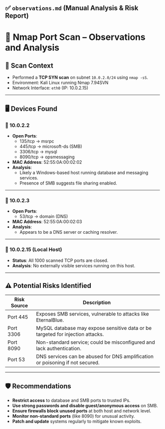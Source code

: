 ## ✅ `observations.md` (Manual Analysis & Risk Report)

# 🧾 Nmap Port Scan – Observations and Analysis

## 🔎 Scan Context
- Performed a **TCP SYN scan** on subnet `10.0.2.0/24` using `nmap -sS`.
- Environment: Kali Linux running Nmap 7.94SVN
- Network Interface: `eth0` (IP: 10.0.2.15)

---

## 🖥️ Devices Found

### 🔹 10.0.2.2
- **Open Ports**:
  - 135/tcp → msrpc
  - 445/tcp → microsoft-ds (SMB)
  - 3306/tcp → mysql
  - 8090/tcp → opsmessaging
- **MAC Address**: 52:55:0A:00:02:02
- **Analysis**:
  - Likely a Windows-based host running database and messaging services.
  - Presence of SMB suggests file sharing enabled.

---

### 🔹 10.0.2.3
- **Open Ports**:
  - 53/tcp → domain (DNS)
- **MAC Address**: 52:55:0A:00:02:03
- **Analysis**:
  - Appears to be a DNS server or caching resolver.

---

### 🔹 10.0.2.15 (Local Host)
- **Status**: All 1000 scanned TCP ports are closed.
- **Analysis**: No externally visible services running on this host.

---

## ⚠️ Potential Risks Identified

| Risk Source | Description |
|-------------|-------------|
| Port 445    | Exposes SMB services, vulnerable to attacks like EternalBlue. |
| Port 3306   | MySQL database may expose sensitive data or be targeted for injection attacks. |
| Port 8090   | Non-standard service; could be misconfigured and lack authentication. |
| Port 53     | DNS services can be abused for DNS amplification or poisoning if not secured. |

---

## 🛡️ Recommendations

- **Restrict access** to database and SMB ports to trusted IPs.
- **Use strong passwords and disable guest/anonymous access** on SMB.
- **Ensure firewalls block unused ports** at both host and network level.
- **Monitor non-standard ports** (like 8090) for unusual activity.
- **Patch and update** systems regularly to mitigate known exploits.